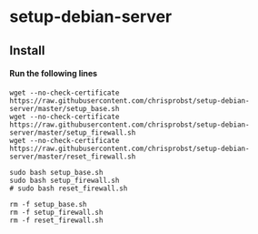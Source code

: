setup-debian-server
===================


Install
-----------

#### Run the following lines
```
wget --no-check-certificate https://raw.githubusercontent.com/chrisprobst/setup-debian-server/master/setup_base.sh
wget --no-check-certificate https://raw.githubusercontent.com/chrisprobst/setup-debian-server/master/setup_firewall.sh
wget --no-check-certificate https://raw.githubusercontent.com/chrisprobst/setup-debian-server/master/reset_firewall.sh

sudo bash setup_base.sh
sudo bash setup_firewall.sh
# sudo bash reset_firewall.sh

rm -f setup_base.sh
rm -f setup_firewall.sh
rm -f reset_firewall.sh
```

